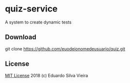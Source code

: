# quiz-service
A system to create dynamic tests

## Download
git clone https://github.com/euodeionomedeusuario/quiz.git
 
## License
[MIT License](https://github.com/euodeionomedeusuario/classroom/blob/master/LICENSE) 2018 (c) Eduardo Silva Vieira

